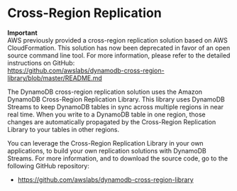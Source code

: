 # Cross\-Region Replication<a name="Streams.CrossRegionRepl"></a>

**Important**  
AWS previously provided a cross\-region replication solution based on AWS CloudFormation\. This solution has now been deprecated in favor of an open source command line tool\. For more information, please refer to the detailed instructions on GitHub:   
[https://github\.com/awslabs/dynamodb\-cross\-region\-library/blob/master/README\.md](https://github.com/awslabs/dynamodb-cross-region-library/blob/master/README.md)

The DynamoDB cross\-region replication solution uses the Amazon DynamoDB Cross\-Region Replication Library\. This library uses DynamoDB Streams to keep DynamoDB tables in sync across multiple regions in near real time\. When you write to a DynamoDB table in one region, those changes are automatically propagated by the Cross\-Region Replication Library to your tables in other regions\.

You can leverage the Cross\-Region Replication Library in your own applications, to build your own replication solutions with DynamoDB Streams\. For more information, and to download the source code, go to the following GitHub repository:

+  [https://github\.com/awslabs/dynamodb\-cross\-region\-library](https://github.com/awslabs/dynamodb-cross-region-library) 